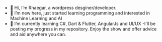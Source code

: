 - 👋 Hi, I’m Rhaegar, a wordpress desginer/developer.
- 👀 I’m new here, just started learning programming and interested in Machine Learning and AI
- 🌱 I’m currently learning C#, Dart & Flutter, AngularJs and UI/UX
-I'll be posting my progress in my repository. Enjoy the show and offer advice and aid anywhere you can.
<!---
lordrhaegar/lordrhaegar is a ✨ special ✨ repository because its `README.md` (this file) appears on your GitHub profile.
You can click the Preview link to take a look at your changes.
--->
